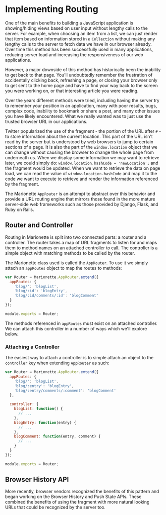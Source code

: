 # Implementing Routing

One of the main benefits to building a JavaScript application is showing/hiding
views based on user input without lengthy calls to the server. For example, when
choosing an item from a list, we can just render that item based on information
stored in a `Collection` without making any lengthy calls to the server to fetch
data we have in our browser already. Over time this method has been successfully
used in many applications, reducing server load and increasing the
responsiveness of our web applications.

However, a major downside of this method has historically been the inability to
get back to that page. You'll undoubtedly remember the frustration of
accidentally clicking back, refreshing a page, or closing your browser only to
get sent to the home page and have to find your way back to the screen you were
working on, or that interesting article you were reading.

Over the years different methods were tried, including having the server try to
remember your position in an application, many with poor results, bugs,
complex code, inability to bookmark or share a post, and many other issues you
have likely encountered. What we really wanted was to just use the trusted
browser URL in our applications.

Twitter popularized the use of the fragment - the portion of the URL after `#` -
to store information about the current location. This part of the URL isn't read
by the server but is understood by web browsers to jump to certain  sections of
a page. It is also the part of the `window.location` object that we can change
without causing the browser to change the whole page from underneath us. When we
display some information we may want to retrieve later, we could simply do:
`window.location.hashCode = 'newLocation';` and the fragment would be updated.
When we want to retrieve the data on page load, we can read the value of
`window.location.hashCode` and map it to the code we want to execute to retrieve
and render the information referenced by the fragment.

The Marionette `AppRouter` is an attempt to abstract over this behavior and
provide a URL routing engine that mirrors those found in the more mature
server-side web frameworks such as those provided by Django, Flask, and Ruby on
Rails.


## Router and Controller

Routing in Marionette is split into two connected parts: a router and a
controller. The router takes a map of URL fragments to listen for and maps them
to method names on an attached controller to call. The controller is a simple
object with matching methods to be called by the router.

The Marionette class used is called the `AppRouter`. To use it we simply attach
an `appRoutes` object to map the routes to methods:

```js
var Router = Marionette.AppRouter.extend({
  appRoutes: {
    'blog/': 'blogList',
    'blog/:id': 'blogEntry',
    'blog/:id/comments/:id': 'blogComment'
  }
});

module.exports = Router;
```

The methods referenced in `appRoutes` must exist on an attached controller. We
can attach this controller in a number of ways which we'll explore below.

### Attaching a Controller

The easiest way to attach a controller is to simple attach an object to the
`controller` key when extending `AppRouter` as such:

```js
var Router = Marionette.AppRouter.extend({
  appRoutes: {
    'blog/': 'blogList',
    'blog/:entry': 'blogEntry',
    'blog/:entry/comments/:comment': 'blogComment'
  },

  controller: {
    blogList: function() {
      // ...
    },
    blogEntry: function(entry) {
      // ...
    },
    blogComment: function(entry, comment) {
      // ...
    }
  }
});

module.exports = Router;
```


## Browser History API
More recently, browser vendors recognized the benefits of this pattern and began
working on the Browser History and Push State APIs. These combined the benefits
of using the fragment with more natural looking URLs that could be recognized by
the server too.
